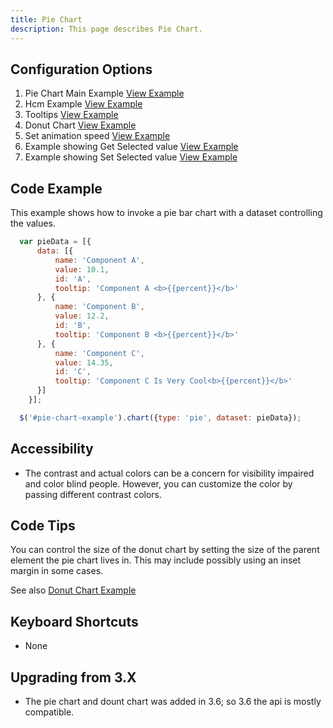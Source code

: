 ```yaml
---
title: Pie Chart
description: This page describes Pie Chart.
---
```


## Configuration Options

1. Pie Chart Main Example [View Example]( ../components/pie/example-index)
2. Hcm Example [View Example]( ../components/pie/example-hcm)
3. Tooltips [View Example]( ../components/pie/example-tooltip)
4. Donut Chart [View Example]( ../components/donut/example-index)
5. Set animation speed [View Example]( ../components/pie/example-animation)
6. Example showing Get Selected value [View Example]( ../components/pie/example-get-selected)
7. Example showing Set Selected value [View Example]( ../components/pie/example-set-selected)

## Code Example

This example shows how to invoke a pie bar chart with a dataset controlling the values.

```javascript
  var pieData = [{
      data: [{
          name: 'Component A',
          value: 10.1,
          id: 'A',
          tooltip: 'Component A <b>{{percent}}</b>'
      }, {
          name: 'Component B',
          value: 12.2,
          id: 'B',
          tooltip: 'Component B <b>{{percent}}</b>'
      }, {
          name: 'Component C',
          value: 14.35,
          id: 'C',
          tooltip: 'Component C Is Very Cool<b>{{percent}}</b>'
      }]
    }];

  $('#pie-chart-example').chart({type: 'pie', dataset: pieData});

```

## Accessibility

- The contrast and actual colors can be a concern for visibility impaired and color blind people. However, you can customize the color by passing different contrast colors.

## Code Tips

You can control the size of the donut chart by setting the size of the parent element the pie chart lives in.
This may include possibly using an inset margin in some cases.

See also [Donut Chart Example]( ../components/donut/example-index)

## Keyboard Shortcuts

- None

## Upgrading from 3.X

- The pie chart and dount chart was added in 3.6; so 3.6 the api is mostly compatible.
